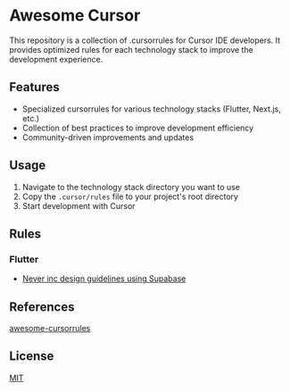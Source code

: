 # Awesome Cursor

This repository is a collection of .cursorrules for Cursor IDE developers. It provides optimized rules for each technology stack to improve the development experience.

## Features

- Specialized cursorrules for various technology stacks (Flutter, Next.js, etc.)
- Collection of best practices to improve development efficiency
- Community-driven improvements and updates

## Usage

1. Navigate to the technology stack directory you want to use
2. Copy the `.cursor/rules` file to your project's root directory
3. Start development with Cursor

## Rules

### Flutter

- [Never inc design guidelines using Supabase](./rules/flutter/flutter-supabase-neverinc.mdc)

## References

[awesome-cursorrules](https://github.com/PatrickJS/awesome-cursorrules)

## License

[MIT](LICENSE)
